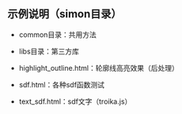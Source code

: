 ## 示例说明（simon目录）

* common目录：共用方法
* libs目录：第三方库

* highlight_outline.html：轮廓线高亮效果（后处理）
* sdf.html：各种sdf函数测试
* text_sdf.html：sdf文字（troika.js）